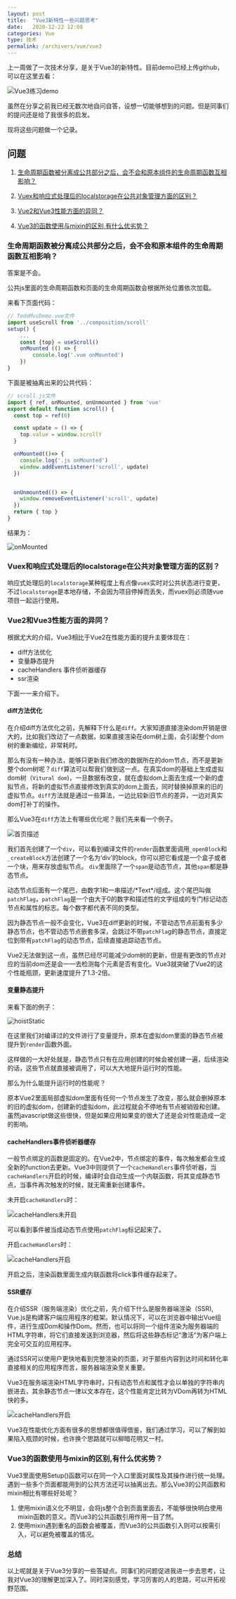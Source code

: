 ```yaml
---
layout: post
title:  "Vue3新特性一些问题思考"
date:   2020-12-22 12:08
categories: Vue
type: 技术
permalink: /archivers/vue/vue3
---
```


上一周做了一次技术分享，是关于Vue3的新特性。目前demo已经上传github，可以在这里去看：

![Vue3练习demo][07]

虽然在分享之前我已经无数次地自问自答，设想一切能够想到的问题。但是同事们的提问还是给了我很多的启发。


现将这些问题做一个记录。

## 问题

1. [生命周期函数被分离成公共部分之后，会不会和原本组件的生命周期函数互相影响？](#influnce)

2. [Vuex和响应式处理后的localstorage在公共对象管理方面的区别？](#vuex)

3. [Vue2和Vue3性能方面的异同？](#performance)

4. [Vue3的函数使用与mixin的区别,有什么优劣势？](#mixin)

### <span id="influnce">生命周期函数被分离成公共部分之后，会不会和原本组件的生命周期函数互相影响？</span>

答案是不会。

公共js里面的生命周期函数和页面的生命周期函数会根据所处位置依次加载。

来看下页面代码：

```javascript
// TodoMvcDemo.vue文件
import useScroll from '../composition/scroll'
setup() {
    ...
    const {top} = useScroll()
    onMounted (() => {
        console.log('.vue onMounted')
    })
}

```
下面是被抽离出来的公共代码：
```javascript
// scroll.js文件
import { ref, onMounted, onUnmounted } from 'vue'
export default function scroll() {
  const top = ref(0)

  const update = () => {
    top.value = window.scrollY
  }

  onMounted(()=> {
    console.log('.js onMounted')
    window.addEventListener('scroll', update)
  })


  onUnmounted(() => {
    window.removeEventListener('scroll', update)
  })
  return { top }
}

```
结果为：

![onMounted][01]


### <span id='vuex'>Vuex和响应式处理后的localstorage在公共对象管理方面的区别？</span>

响应式处理后的`localstorage`某种程度上有点像`vuex`实时对公共状态进行变更，不过`localstorage`是本地存储，不会因为项目停掉而丢失，而vuex则必须随vue项目一起运行使用。

### <span id='performance'>Vue2和Vue3性能方面的异同？</span>

根据尤大的介绍，Vue3相比于Vue2在性能方面的提升主要体现在：

* diff方法优化
* 变量静态提升
* cacheHandlers 事件侦听器缓存
* ssr渲染

下面一一来介绍下。

#### diff方法优化

在介绍diff方法优化之前，先解释下什么是`diff`。大家知道直接渲染dom开销是很大的，比如我们改动了一点数据，如果直接渲染在dom树上面，会引起整个dom树的重新编绘，非常耗时。

那么有没有一种办法，能够只更新我们修改的数据所在的dom节点，而不是更新整个dom树呢？`diff`算法可以帮我们做到这一点。在真实dom的基础上生成虚拟dom树（`Vitural dom`)，一旦数据有改变，就在虚拟dom上面去生成一个新的虚拟节点，将新的虚拟节点直接修改到真实的dom上面去，同时替换掉原来的旧的虚拟节点。`diff`方法就是通过一些算法，一边比较新旧节点的差异，一边对真实dom打补丁的操作。

那么Vue3在`diff`方法上有哪些优化呢？我们先来看一个例子。

![首页描述][02]

我们首先创建了一个`div`，可以看到编译文件的`render`函数里面调用`_openBlock`和`_createBlock`方法创建了一个名为‘div’的block，你可以把它看成是一个盒子或者一个块，用来存放虚拟节点。
`div`里面除了一个`span`是动态节点，其他`span`都是静态节点。

动态节点后面有一个尾巴，由数字1和一串描述/\*Text\*/组成。这个尾巴叫做`patchFlag`，`patchFlag`是一个由大于0的数字和描述性的文字组成的专门标记动态节点和属性的标志。每个数字都代表不同的类型。

因为静态节点一般不会变化，Vue3在diff更新的时候，不管动态节点前面有多少静态节点，也不管动态节点嵌套多深，会跳过不带`patchFla`g的静态节点，直接定位到带有`patchFlag`的动态节点，后续直接追踪动态节点。

Vue2无法做到这一点，虽然已经尽可能减少dom树的更新，但是有更改的节点对应的当前dom还是会一一去检测每个元素是否有变化。Vue3就突破了Vue2的这个性能瓶颈，更新速度提升了1.3-2倍。

#### 变量静态提升

来看下面的例子：

![hoistStatic][03]

在这里我们对编译过的文件进行了变量提升，原本在虚拟dom里面的静态节点被提升到`render`函数外面。

这样做的一大好处就是，静态节点只有在应用创建的时候会被创建一遍，后续渲染的话，这些节点就直接被调用了，可以大大地提升运行时的性能。

那么为什么能提升运行时的性能呢？

原本Vue2里面局部虚拟dom里面有任何一个节点发生了改变，那么就会删掉原本的旧的虚拟dom，创建新的虚拟dom，此过程就会不停地有节点被销毁和创建。虽然javascript做这些很快，但是如果应用如果变的很大了还是会对性能造成一定的影响。

#### cacheHandlers事件侦听器缓存

一般节点绑定的函数是固定的。在Vue2中，节点绑定的事件，每次触发都会生成全新的function去更新。Vue3中则提供了一个`cacheHandlers`事件侦听器，当`cacheHandlers`开启的时候，编译时会自动生成一个内联函数，将其变成静态节点，当事件再次触发的时候，就无需重新创建事件。

未开启`cacheHandlers`时：

![cacheHandlers未开启][04]

可以看到事件被当成动态节点使用`patchFlag`标记起来了。

开启`cacheHandlers`时：

![cacheHandlers开启][05]

开启之后，渲染函数里面生成内联函数将click事件缓存起来了。

#### SSR缓存

在介绍SSR（服务端渲染）优化之前，先介绍下什么是服务器端渲染（SSR), Vue.js是构建客户端应用程序的框架。默认情况下，可以在浏览器中输出Vue组件，进行生成Dom和操作Dom。然而，也可以将同一个组件渲染为服务器端的HTML字符串，将它们直接发送到浏览器，然后将这些静态标记“激活”为客户端上完全可交互的应用程序。

通过SSR可以使用户更快地看到完整渲染的页面，对于那些内容到达时间和转化率直接相关的应用程序而言，服务器端渲染至关重要。

Vue3在服务端渲染HTML字符串时，只有动态节点和属性才会以单独的字符串内嵌进去，其余静态节点一律以文本存在，这个性能肯定比转为VDom再转为HTML快的多。

![cacheHandlers开启][05]

Vue3在性能优化方面有很多的思想都很值得借鉴，我们通过学习，可以了解到如果陷入瓶颈的时候，也许换个思路就可以柳暗花明又一村。

### <span id="mixin">Vue3的函数使用与mixin的区别,有什么优劣势？</span>

Vue3里面使用Setup()函数可以在同一个入口里面对属性及其操作进行统一处理。遇到一些多个页面都能用到的公共方法还可以抽离出去。那么Vue3的公共函数和mixin相比有哪些好处呢？

1. 使用mixin语义化不明显，会将js整个合到页面里面去，不能够很快明白使用mixin函数的意义。而Vue3的公共函数引用作用一目了然。
2. 使用mixin遇到重名的函数会被覆盖，而Vue3的公共函数引入则可以按需引入，可以避免被覆盖的情况。

### 总结

以上呢就是关于Vue3分享的一些答疑点。同事们的问题促进我进一步去思考，让我对Vue3的理解更加深入了。同时深刻感觉，学习厉害的人的思路，可以开拓视野范围。

[01]:../../../images/onmount.png "onMounted"
[02]:../../../images/diff.png "diff"
[03]:../../../images/hoistStatic.png "hoistStatic"
[04]:../../../images/cache1.png "cacheHandlers未开启"
[05]:../../../images/cache2.png "cacheHandlers开启"
[06]:../../../images/ssr.png "SSR服务端渲染"
[07]:https://github.com/wuliya1994/Vue3-demo "Vue3练习demo"